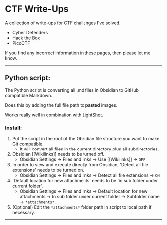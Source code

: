 # CTF Write-Ups
A collection of write-ups for CTF challenges I've solved.

- Cyber Defenders
- Hack the Box
- PicoCTF

If you find any incorrect information in these pages, then please let me know.  

---
## Python script:
The Python script is converting all .md files in Obsidian to GitHub compatible Markdown.

Does this by adding the full file path to **pasted** images.

Works really well in combination with [LightShot](https://app.prntscr.com/en/index.html).

### Install:
1. Put the script in the root of the Obsidian file structure you want to make Git compatible.
	- It will convert all files in the current directory plus all subdirectories.
2. Obsidian \[\[Wikilinks]] needs to be turned off.
	- Obsidian Settings -> Files and links -> Use \[\[Wikilinks]] -> `OFF`
3. In order to view and execute directly from Obsidian, 'Detect all file extensions' needs to be turned on.
	- Obsidian Settings -> Files and links -> Detect all file extensions -> `ON`
4. 'Default location for new attachments' needs to be 'in sub folder under current folder'.
	- Obsidian Settings -> Files and links -> Default location for new attachments -> In sub folder under current folder -> Subfolder name -> `*attachments*`.
5. (Optional) Edit the `*attachments*` folder path in script to local path if necessary.

---
